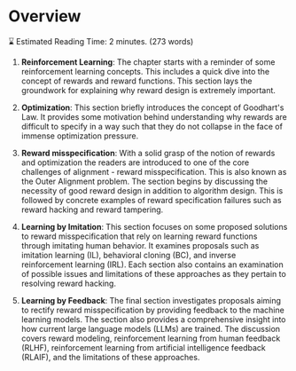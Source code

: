 # Overview

⌛ Estimated Reading Time: 2 minutes. (273 words)


1. **Reinforcement Learning**: The chapter starts with a reminder of some reinforcement learning concepts. This includes a quick dive into the concept of rewards and reward functions. This section lays the groundwork for explaining why reward design is extremely important.

2. **Optimization**: This section briefly introduces the concept of Goodhart's Law. It provides some motivation behind understanding why rewards are difficult to specify in a way such that they do not collapse in the face of immense optimization pressure.

3. **Reward misspecification**: With a solid grasp of the notion of rewards and optimization the readers are introduced to one of the core challenges of alignment - reward misspecification. This is also known as the Outer Alignment problem. The section begins by discussing the necessity of good reward design in addition to algorithm design. This is followed by concrete examples of reward specification failures such as reward hacking and reward tampering.

4. **Learning by Imitation**: This section focuses on some proposed solutions to reward misspecification that rely on learning reward functions through imitating human behavior. It examines proposals such as imitation learning (IL), behavioral cloning (BC), and inverse reinforcement learning (IRL). Each section also contains an examination of possible issues and limitations of these approaches as they pertain to resolving reward hacking.

5. **Learning by Feedback**: The final section investigates proposals aiming to rectify reward misspecification by providing feedback to the machine learning models. The section also provides a comprehensive insight into how current large language models (LLMs) are trained. The discussion covers reward modeling, reinforcement learning from human feedback (RLHF), reinforcement learning from artificial intelligence feedback (RLAIF), and the limitations of these approaches.

